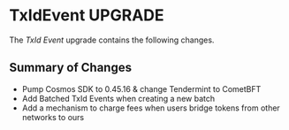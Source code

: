 # TxIdEvent UPGRADE

The _TxId Event_ upgrade contains the following changes.

## Summary of Changes

- Pump Cosmos SDK to 0.45.16 & change Tendermint to CometBFT
- Add Batched TxId Events when creating a new batch
- Add a mechanism to charge fees when users bridge tokens from other networks to ours
